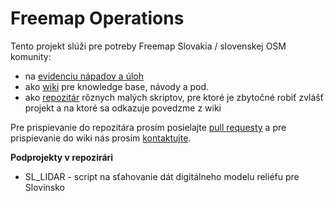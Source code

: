 # Freemap Operations

Tento projekt slúži pre potreby Freemap Slovakia / slovenskej OSM komunity:

* na [evidenciu nápadov a úloh](https://github.com/FreemapSlovakia/freemap-operations/issues)
* ako [wiki](https://github.com/FreemapSlovakia/freemap-operations/wiki) pre knowledge base, návody a pod.
* ako [repozitár](https://github.com/FreemapSlovakia/freemap-operations) rôznych malých skriptov, pre ktoré je zbytočné robiť zvlášť projekt a na ktoré sa odkazuje povedzme z wiki

Pre prispievanie do repozitára prosím posielajte [pull requesty](https://github.com/FreemapSlovakia/freemap-operations/pulls) a pre prispievanie do wiki nás prosím [kontaktujte](mailto:freemap@freemap.sk).

**Podprojekty v repozirári**
- SL_LIDAR - script na sťahovanie dát digitálneho modelu reliéfu pre Slovinsko
